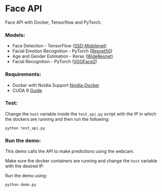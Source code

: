 # Face API
Face API with Docker, Tensorflow and PyTorch.

### Models:
* Face Detection - TensorFlow ([SSD-Mobilenet](https://github.com/yeephycho/tensorflow-face-detection))
* Facial Emotion Recognition - PyTorch ([Resnet50](http://www.robots.ox.ac.uk/~albanie/mcn-models.html#cross-modal-emotion))
* Age and Gender Estimation - Keras ([WideResnet](https://github.com/Tony607/Keras_age_gender))
* Facial Recognition - PyTorch ([VGGFace2](http://www.robots.ox.ac.uk/~vgg/data/vgg_face2/))

### Requirements:
* Docker with Nvidia Support [Nvidia-Docker](https://github.com/NVIDIA/nvidia-docker)  
* CUDA 9 [Guide](https://docs.nvidia.com/cuda/cuda-installation-guide-microsoft-windows/index.html)

### Test:
Change the `host` variable inside the `test_api.py` script with the IP in which the dockers are running and then run the following:
```
python test_api.py
```

### Run the demo:
This demo calls the API to make predictions using the webcam. 

Make sure the docker containers are running and change the `host` variable with the desired IP. 

Run the demo using:
```
python demo.py
```

